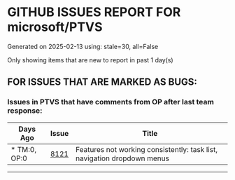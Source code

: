 
# GITHUB ISSUES REPORT FOR microsoft/PTVS


Generated on 2025-02-13 using: stale=30, all=False


Only showing items that are new to report in past 1 day(s)


## FOR ISSUES THAT ARE MARKED AS BUGS:


### Issues in PTVS that have comments from OP after last team response:

| Days Ago | Issue | Title |
| --- | --- | --- |
 | \* TM:0, OP:0  |[8121](https://github.com/microsoft/PTVS/issues/8121 "Features not working consistently: task list, navigation dropdown menus")  |Features not working consistently: task list, navigation dropdown menus |

---




















